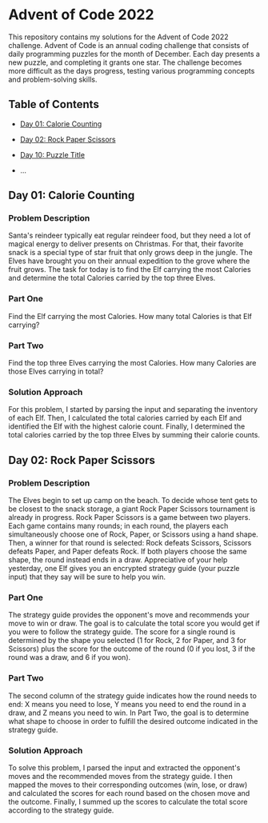 # Advent of Code 2022

This repository contains my solutions for the Advent of Code 2022 challenge. Advent of Code is an annual coding challenge that consists of daily programming puzzles for the month of December. Each day presents a new puzzle, and completing it grants one star. The challenge becomes more difficult as the days progress, testing various programming concepts and problem-solving skills.

## Table of Contents

- [Day 01: Calorie Counting](#day-01-calorie-counting)
- [Day 02: Rock Paper Scissors](#day-02-rock-paper-scissors)

- [Day 10: Puzzle Title](#day-10-puzzle-title)
- ...

## Day 01: Calorie Counting

### Problem Description
Santa's reindeer typically eat regular reindeer food, but they need a lot of magical energy to deliver presents on Christmas. For that, their favorite snack is a special type of star fruit that only grows deep in the jungle. The Elves have brought you on their annual expedition to the grove where the fruit grows. The task for today is to find the Elf carrying the most Calories and determine the total Calories carried by the top three Elves.

### Part One

Find the Elf carrying the most Calories. How many total Calories is that Elf carrying?

### Part Two

Find the top three Elves carrying the most Calories. How many Calories are those Elves carrying in total?

### Solution Approach

For this problem, I started by parsing the input and separating the inventory of each Elf. Then, I calculated the total calories carried by each Elf and identified the Elf with the highest calorie count. Finally, I determined the total calories carried by the top three Elves by summing their calorie counts.

## Day 02: Rock Paper Scissors

### Problem Description
The Elves begin to set up camp on the beach. To decide whose tent gets to be closest to the snack storage, a giant Rock Paper Scissors tournament is already in progress. Rock Paper Scissors is a game between two players. Each game contains many rounds; in each round, the players each simultaneously choose one of Rock, Paper, or Scissors using a hand shape. Then, a winner for that round is selected: Rock defeats Scissors, Scissors defeats Paper, and Paper defeats Rock. If both players choose the same shape, the round instead ends in a draw. Appreciative of your help yesterday, one Elf gives you an encrypted strategy guide (your puzzle input) that they say will be sure to help you win.

### Part One

The strategy guide provides the opponent's move and recommends your move to win or draw. The goal is to calculate the total score you would get if you were to follow the strategy guide. The score for a single round is determined by the shape you selected (1 for Rock, 2 for Paper, and 3 for Scissors) plus the score for the outcome of the round (0 if you lost, 3 if the round was a draw, and 6 if you won).

### Part Two

The second column of the strategy guide indicates how the round needs to end: X means you need to lose, Y means you need to end the round in a draw, and Z means you need to win. In Part Two, the goal is to determine what shape to choose in order to fulfill the desired outcome indicated in the strategy guide.

### Solution Approach
To solve this problem, I parsed the input and extracted the opponent's moves and the recommended moves from the strategy guide. I then mapped the moves to their corresponding outcomes (win, lose, or draw) and calculated the scores for each round based on the chosen move and the outcome. Finally, I summed up the scores to calculate the total score according to the strategy guide.

